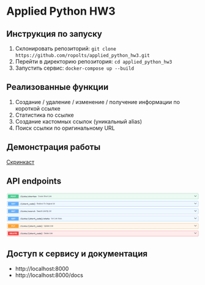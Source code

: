 # Applied Python HW3

## Инструкция по запуску
1. Склонировать репозиторий: ```git clone https://github.com/ropolts/applied_python_hw3.git```
2. Перейти в директорию репозитория: ```cd applied_python_hw3```
3. Запустить сервис: ```docker-compose up --build```

## Реализованные функции
1. Создание / удаление / изменение / получение информации по короткой ссылке
2. Статистика по ссылке
3. Создание кастомных ссылок (уникальный alias)
4. Поиск ссылки по оригинальному URL

## Демонстрация работы
[Скринкаст](https://disk.360.yandex.ru/i/xYoEClDxRprSsg)

## API endpoints
![endpoints.jpg](screenshots/endpoints.jpg)

## Доступ к сервису и документация
- http://localhost:8000
- http://localhost:8000/docs
